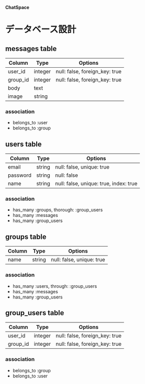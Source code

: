 **ChatSpace**

# データベース設計
## messages table
| Column   | Type    | Options                        |
| -------- | ------- | ------------------------------ |
| user_id  | integer | null: false, foreign_key: true |
| group_id | integer | null: false, foreign_key: true |
| body     | text    |                                |
| image    | string  |                                |
### association
- belongs_to :user
- belongs_to :group

## users table
| Column   | Type    | Options                        |
| -------- | ------- | ------------------------------ |
| email    | string  | null: false, unique: true      |
| password | string  | null: false                    |
| name     | string  | null: false, unique: true, index: true|
### association
- has_many :groups, thorough: :group_users
- has_many :messages
- has_many :group_users

## groups table
| Column | Type   | Options                   |
| ------ | ------ | ------------------------- |
| name   | string | null: false, unique: true |
### association
- has_many :users, through: :group_users
- has_many :messages
- has_many :group_users

## group_users table
| Column   | Type    | Options                        |
| -------- | ------- | ------------------------------ |
| user_id  | integer | null: false, foreign_key: true |
| group_id | integer | null: false, foreign_key: true |
### association
- belongs_to :group
- belongs_to :user
